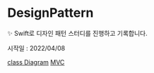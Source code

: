 # DesignPattern

✨ Swift로 디자인 패턴 스터디를 진행하고 기록합니다. <p>
시작일 : 2022/04/08

[class Diagram](https://rldd.tistory.com/365)
[MVC](https://rldd.tistory.com/366)
